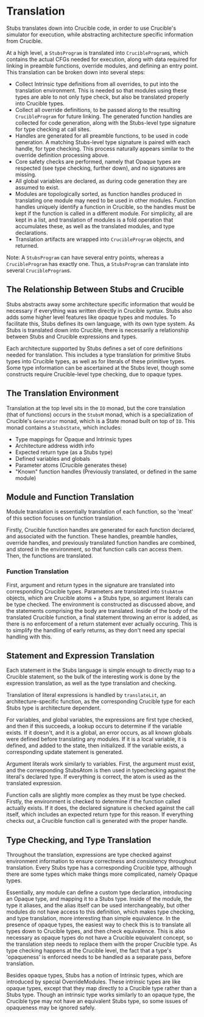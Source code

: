 # Translation

Stubs translates down into Crucible code, in order to use Crucible's simulator for execution, while abstracting architecture specific information from Crucible.

At a high level, a `StubsProgram` is translated into `CrucibleProgram`s, which contains the actual CFGs needed for execution, along with data required for linking in preamble functions, override modules, and defining an entry point. This translation can be broken down into several steps:
- Collect Intrinsic type definitions from all overrides, to put into the translation environment. This is needed so that modules using these types are able to not only type check, but also be translated properly into Crucible types.
- Collect all override definitions, to be passed along to the resulting `CrucibleProgram` for future linking. The generated function handles are collected for code generation, along with  the Stubs-level type signature for type checking at call sites.
- Handles are generated for all preamble functions, to be used in code generation. A matching Stubs-level type signature is paired with each handle, for type checking. This process naturally appears similar to the override definition processing above.
- Core safety checks are performed, namely that Opaque types are respected (see type checking, further down), and no signatures are missing.
- All global variables are declared, as during code generation they are assumed to exist.
- Modules are topologically sorted, as function handles produced in translating one module may need to be used in other modules. Function handles uniquely identify a function in Crucible, so the handles must be kept if the function is called in a different module. For simplicity, all are kept in a list, and translation of modules is a fold operation that accumulates these, as well as the translated modules, and type declarations.
- Translation artifacts are wrapped into `CrucibleProgram` objects, and returned.

Note: A `StubsProgram` can have several entry points, whereas a `CrucibleProgram` has exactly one. Thus, a `StubsProgram` can translate into several `CrucibleProgram`s.

## The Relationship Between Stubs and Crucible 

Stubs abstracts away some architecture specific information that would be necessary if everything was written directly in Crucible syntax. Stubs also adds some higher level features like opaque types and modules. To facilitate this, Stubs defines its own language, with its own type system. As Stubs is translated down into Crucible, there is necessarily a relationship between Stubs and Crucible expressions and types.

Each architecture supported by Stubs defines a set of core definitions needed for translation. This includes a type translation for primitive Stubs types into Crucible types, as well as for literals of these primitive types. Some type information can be ascertained at the Stubs level, though some constructs require Crucible-level type checking, due to opaque types.

## The Translation Environment

Translation at the top level sits in the `IO` monad, but the core translation (that of functions) occurs in the `StubsM` monad, which is a specialization of Crucible's `Generator` monad, which is a State monad built on top of `IO`. This monad contains a `StubsState`, which includes:
- Type mappings for Opaque and Intrinsic types
- Architecture address width info
- Expected return type (as a Stubs type)
- Defined variables and globals
- Parameter atoms (Crucible generates these)
- "Known" function handles (Previously translated, or defined in the same module)


## Module and Function Translation

Module translation is essentially translation of each function, so the 'meat' of this section focuses on function translation.

Firstly, Crucible function handles are generated for each function declared, and associated with the function. These handles, preamble handles, override handles, and previously translated function handles are combined, and stored in the environment, so that function calls can access them. Then, the functions are translated.

### Function Translation

First, argument and return types in the signature are translated into corresponding Crucible types. Parameters are translated into `StubAtom` objects, which are Crucible atoms + a Stubs type, so argument literals can be type checked. The environment is constructed as discussed above, and the statements comprising the body are translated. Inside of the body of the translated Crucible function, a final statement throwing an error is added, as there is no enforcement of a return statement ever actually occuring. This is to simplify the handling of early returns, as they don't need any special handling with this. 

## Statement and Expression Translation

Each statement in the Stubs language is simple enough to directly map to a Crucible statement, so the bulk of the interesting work is done by the expression translation, as well
as the type translation and checking.

Translation of literal expressions is handled by `translateLit`, an architecture-specific function, as the corresponding Crucible type for each Stubs type is architecture dependent. 

For variables, and global variables, the expressions are first type checked, and then if this succeeds, a lookup occurs to determine if the variable exists. If it doesn't, and it is a global, an error occurs, as all known globals were defined before translating any modules. If it is a local variable, it is defined, and added to the state, then initialized. If the variable exists, a corresponding update statement is generated.

Argument literals work similarly to variables. First, the argument must exist, and the corresponding StubsAtom is then used in typechecking against the literal's declared type. If everything is correct, the atom is used as the translated expression.

Function calls are slightly more complex as they must be type checked. Firstly, the environment is checked to determine if the function called actually exists. If it does, the declared signature is checked against the call itself, which includes an expected return type for this reason. If everything checks out, a Crucible function call is generated with the proper handle.

## Type Checking, and Type Translation

Throughout the translation, expressions are type checked against environment information to ensure correctness and consistency throughout translation. Every Stubs type has a corresponding Crucible type, although there are some types which make things more complicated, namely Opaque types.

Essentially, any module can define a custom type declaration, introducing an Opaque type, and mapping it to a Stubs type. Inside of the module, the type it aliases, and the alias itself can be used interchangeably, but other modules do not have access to this definition, which makes type checking, and type translation, more interesting than simple equivalence. In the presence of opaque types, the easiest way to check this is to translate all types down to Crucible types, and then check equivalence. This is also necessary as opaque types do not have a Crucible equivalent concept, so the translation step needs to replace them with the proper Crucible type. As type checking happens at the Crucible level, the fact that a type's 'opaqueness' is enforced needs to be handled as a separate pass, before translation. 

Besides opaque types, Stubs has a notion of Intrinsic types, which are introduced by special OverrideModules. These intrinsic types are like opaque types, except that they map directly to a Crucible type rather than a Stubs type. Though an intrinsic type works similarly to an opaque type, the Crucible type may not have an equivalent Stubs type, so some issues of opaqueness may be ignored safely.